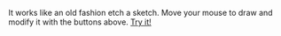 It works like an old fashion etch a sketch. Move your mouse to draw and modify it with the buttons above.
<a href="https://cazuloaga.github.io/etch-a-sketch/" rel="nofollow">Try it!</a>
